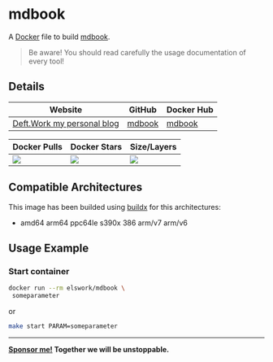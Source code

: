 # mdbook

A [Docker](http://docker.com) file to build [mdbook](https://github.com/mdbook).

> Be aware! You should read carefully the usage documentation of every tool!

## Details

| Website | GitHub | Docker Hub |
| --- | --- | --- |
| [Deft.Work my personal blog](https://deft.work) | [mdbook](https://github.com/elswork/mdbook) | [mdbook](https://hub.docker.com/r/elswork/mdbook) |

| Docker Pulls | Docker Stars | Size/Layers |
| --- | --- | --- |
| [![](https://img.shields.io/docker/pulls/elswork/mdbook.svg)](https://hub.docker.com/r/elswork/mdbook "mdbook on Docker Hub") | [![](https://img.shields.io/docker/stars/elswork/mdbook.svg)](https://hub.docker.com/r/elswork/mdbook "mdbook on Docker Hub") | [![](https://images.microbadger.com/badges/image/elswork/mdbook.svg)](https://microbadger.com/images/elswork/mdbook "mdbook on microbadger.com") |

## Compatible Architectures

This image has been builded using [buildx](https://docs.docker.com/buildx/working-with-buildx/) for this architectures: 
- amd64 arm64 ppc64le s390x 386 arm/v7 arm/v6

## Usage Example

### Start container

```bash
docker run --rm elswork/mdbook \
 someparameter
```
or
```bash
make start PARAM=someparameter
```
---
**[Sponsor me!](https://github.com/sponsors/elswork) Together we will be unstoppable.**
